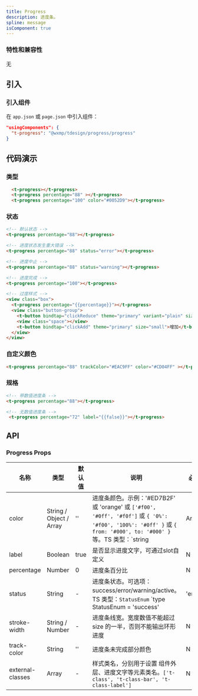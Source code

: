 ```yaml
---
title: Progress
description: 进度条。
spline: message
isComponent: true
---
```


### 特性和兼容性

无

## 引入

### 引入组件

在 `app.json` 或 `page.json` 中引入组件：

```json
"usingComponents": {
  "t-progress": "@wxmp/tdesign/progress/progress"
}
```

## 代码演示

### 类型
<!-- 基础进度条 -->
```html
  <t-progress></t-progress>
  <t-progress percentage="88" ></t-progress>
  <t-progress percentage="100" color="#0052D9"></t-progress>
```

### 状态
```html
<!-- 默认状态 -->
<t-progress percentage="88"></t-progress>

<!-- 进度状态发生重大错误 -->
<t-progress percentage="88" status="error"></t-progress>

<!-- 进度中止 -->
<t-progress percentage="88" status="warning"></t-progress>

<!-- 进度完成 -->
<t-progress percentage="100"></t-progress>

<!-- 过度样式 -->
<view class="box">
  <t-progress percentage="{{percentage}}"></t-progress>
  <view class="button-group">
    <t-button bindtap="clickReduce" theme="primary" variant="plain" size="small">减少</t-button>
    <view class="space"></view>
    <t-button bindtap="clickAdd" theme="primary" size="small">增加</t-button>
  </view>
</view>
```

### 自定义颜色
```html
<t-progress percentage="88" trackColor="#EAC9FF" color="#CD04FF" ></t-progress>
```

### 规格
```html
<!-- 带数值进度条 -->
<t-progress percentage="88"></t-progress>

<!-- 无数值进度条 -->
 <t-progress percentage="72" label="{{false}}"></t-progress>
```


## API
### Progress Props

名称 | 类型 | 默认值 | 说明 | 必传
-- | -- | -- | -- | --
color | String / Object / Array | '' | 进度条颜色。示例：'#ED7B2F' 或 'orange' 或 `['#f00', '#0ff', '#f0f']` 或 `{ '0%': '#f00', '100%': '#0ff' }` 或  `{ from: '#000', to: '#000' }` 等。TS 类型：`string | Array<string> | Record<string, string>` | N
label | Boolean  | true | 是否显示进度文字，可通过slot自定义 | N
percentage | Number | 0 | 进度条百分比 | N
status | String | - | 进度条状态。可选项：success/error/warning/active。TS 类型：`StatusEnum` `type StatusEnum = 'success' | 'error' | 'warning' | 'active'`。[详细类型定义](https://github.com/Tencent/tdesign-miniprogram/tree/develop/src/progress/type.ts) | N
stroke-width | String / Number | - | 进度条线宽。宽度数值不能超过 size 的一半，否则不能输出环形进度 | N
track-color | String | '' | 进度条未完成部分颜色 | N
external-classes | Array | - | 样式类名，分别用于设置 组件外层、进度文字等元素类名。`['t-class', 't-class-bar', 't-class-label']` | N |
